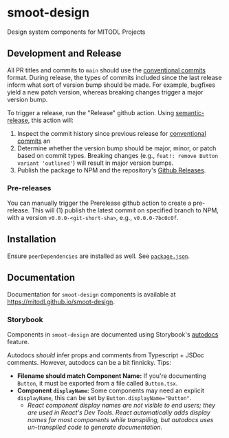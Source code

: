 # smoot-design

Design system components for MITODL Projects

## Development and Release

All PR titles and commits to `main` should use the [conventional commits](https://www.conventionalcommits.org/en/v1.0.0/) format. During release, the types of commits included since the last release inform what sort of version bump should be made. For example, bugfixes yield a new patch version, whereas breaking changes trigger a major version bump.

To trigger a release, run the "Release" github action. Using [semantic-release](https://semantic-release.gitbook.io/semantic-release), this action will:

1. Inspect the commit history since previous release for [conventional commits](https://www.conventionalcommits.org/en/v1.0.0/) an
2. Determine whether the version bump should be major, minor, or patch based on commit types. Breaking changes (e.g., `feat!: remove Button variant 'outlined'`) will result in major version bumps.
3. Publish the package to NPM and the repository's [Github Releases](https://github.com/mitodl/smoot-design/releases).

### Pre-releases

You can manually trigger the Prerelease github action to create a pre-release. This will (1) publish the latest commit on specified branch to NPM, with a version `v0.0.0-<git-short-sha>`, e.g., `v0.0.0-7bc0c0f`.

## Installation

Ensure `peerDependencies` are installed as well. See [`package.json`](./package.json).

## Documentation

Documentation for `smoot-design` components is available at https://mitodl.github.io/smoot-design.

### Storybook

Components in `smoot-design` are documented using Storybook's [autodocs](https://storybook.js.org/docs/writing-docs/autodocs) feature.

Autodocs _should_ infer props and comments from Typescript + JSDoc comments. However, autodocs can be a bit finnicky. Tips:

- **Filename should match Component Name:** If you're documenting `Button`, it must be exported from a file called `Button.tsx`.
- **Component `displayName`:** Some components may need an explicit `displayName`, this can be set by `Button.displayName="Button"`.
  - _React component display names are not visible to end users; they are used in React's Dev Tools. React automatically adds display names for most components while transpiling, but autodocs uses un-transpiled code to generate documentation._
